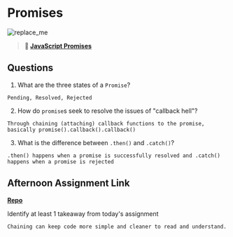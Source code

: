 # Promises

![replace_me](https://codeworks.blob.core.windows.net/public/assets/img/illustrations/placeholder.svg)

> **📖 [JavaScript Promises](https://codeworksacademy.com/fs-student-guide/resources/wk4/02-Promises)**

## Questions

1. What are the three states of a `Promise`?
```
Pending, Resolved, Rejected
```
2. How do `promise`s seek to resolve the issues of "callback hell"?
```
Through chaining (attaching) callback functions to the promise, basically promise().callback().callback()
```
3. What is the difference between `.then()` and `.catch()`?
```
.then() happens when a promise is successfully resolved and .catch() happens when a promise is rejected
```
## Afternoon Assignment Link

**[Repo](https://github.com/coombsab/bcw-gregslist-2.0)**

Identify at least 1 takeaway from today's assignment
```
Chaining can keep code more simple and cleaner to read and understand.
```